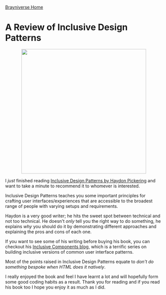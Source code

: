 [Brayniverse <span class="sr-only">Home</span>](/)
# A Review of Inclusive Design Patterns
<center>
    <img src="/assets/images/inclusive-design-patterns-book-cover.png" alt="" height="400">
</center>

I <i>just</i> finished reading <a href="https://shop.smashingmagazine.com/products/inclusive-design-patterns" target="_blank">Inclusive Design Patterns by Haydon Pickering</a> and want to take a minute to recommend it to whomever is interested.

Inclusive Design Patterns teaches you some important principles for crafting user interfaces/experiences that are accessible to the broadest range of people with varying setups and requirements.

Haydon is a very good writer; he hits the sweet spot between technical and not too technical. He doesn't <em>only</em> tell you the right way to do something, he explains <i>why</i> you should do it by demonstrating different approaches and explaining the pros and cons of each one.

If you want to see some of his writing before buying his book, you can checkout his <a href="https://inclusive-components.design/" target="_blank">Inclusive Components blog</a>, which is a terrific series on building inclusive versions of common user interface patterns.
            
Most of the points raised in Inclusive Design Patterns equate to <i>don't do something bespoke when HTML does it natively</i>.

I really enjoyed the book and feel I have learnt a lot and will hopefully form some good coding habits as a result. Thank you for reading and if you read his book too I hope you enjoy it as much as I did.
